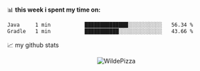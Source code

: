 📊 **this week i spent my time on:**
<!--START_SECTION:waka-->

```txt
Java     1 min           ██████████████░░░░░░░░░░░   56.34 %
Gradle   1 min           ███████████░░░░░░░░░░░░░░   43.66 %
```

<!--END_SECTION:waka-->


📈 my github stats

<p align="center"> <img src="https://github-readme-stats.vercel.app/api?username=WildePizza&show_icons=true&theme=gotham" alt="WildePizza" />




